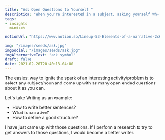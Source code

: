 ```yaml
---
title: "Ask Open Questions to Yourself "
description: "When you're interested in a subject, asking yourself Wh- questions about it sparks your imagination"
tags:
- insights
- mindset

notionUrl: "https://www.notion.so/Lineup-53-Elements-of-a-narrative-2c60021696664bafb83eb2a135e1e21c#7bfeb53ebc8f4b6e9ba5d57ac020d7e0"

img: "/images/seeds/ask.jpg"
imgSocial: "/images/seeds/ask.jpg"
imgAlternativeText: "ask symbol"
draft: false
date: 2021-02-20T20:40:13-04:00
---
```

The easiest way to ignite the spark of an interesting activity/problem is to select any subject/noun and come up with as many open ended questions about it as you can.

Let's take Writing as an example:

- How to write better sentences?
- What is narrative?
- How to define a good structure?

I have just came up with those questions. If I perform a research to try to get answers to those questions, I would become a better writer.